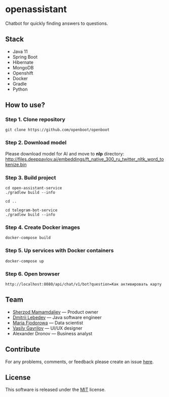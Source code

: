 # openassistant
Chatbot for quickly finding answers to questions.

## Stack
- Java 11
- Spring Boot
- Hibernate
- MongoDB
- Openshift
- Docker
- Gradle
- Python

## How to use?

### Step 1. Clone repository
```
git clone https://github.com/openboot/openboot
```

### Step 2. Download model
Please download model for AI and move to **nlp** directory:<br>
http://files.deeppavlov.ai/embeddings/ft_native_300_ru_twitter_nltk_word_tokenize.bin


### Step 3. Build project
```
cd open-assistant-service
./gradlew build --info

cd ..

cd telegram-bot-service
./gradlew build --info
```

### Step 4. Create Docker images
```
docker-compose build
```

### Step 5. Up services with Docker containers
```
docker-compose up
```

### Step 6. Open browser
```
http://localhost:8080/api/chat/v1/bot?question=Как активировать карту
```

## Team
- [Sherzod Mamamdaliev](http://github.com/egnaf) &mdash; Product owner
- [Dmitrii Lebedev](https://github.com/lmaridae) &mdash; Java software engineer
- [Maria Fjodorowa](http://github.com/MariaFjodorowa) &mdash; Data scientist
- [Vasily Gavrilov](https://github.com/KtoYaTo) &mdash; UI/UX designer
- Alexander Dronov &mdash; Business analyst

## Contribute
For any problems, comments, or feedback please create an issue [here](https://github.com/openboot/openboot/issues).

## License
This software is released under the [MIT](http://mitlicense.org) license.
